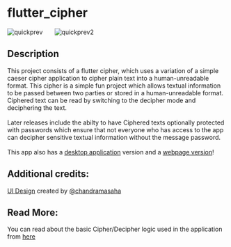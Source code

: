 # flutter_cipher

![quickprev](https://user-images.githubusercontent.com/68727041/207450428-54ca27f1-7358-4dc7-95ff-f82bdc50d8a9.png) &nbsp; &nbsp; &nbsp; ![quickprev2](https://user-images.githubusercontent.com/68727041/207450497-89e6fc6e-5163-45e4-aac2-e9593c70a5b4.png)
 
     



## Description

This project consists of a flutter cipher, which uses a variation of a simple caeser cipher application to cipher plain text into a human-unreadable format.
This cipher is a simple fun project which allows textual information to be passed between two parties or stored in a human-unreadable format.
Ciphered text can be read by switching to the decipher mode and deciphering the text.
<br/><br/>
Later releases include the abilty to have  Ciphered texts  optionally  protected with passwords which ensure that not everyone who has access to the app can decipher sensitive textual information without the message password.
<br/><br/>
This app also has a [desktop application](https://github.com/nikhil-RGB/Shuffle-Cipher-Desktop) version and a [webpage version](https://github.com/nikhil-RGB/Shuffle-Cipher-Web)!

## Additional credits:

[UI Design](https://www.figma.com/file/eMSDoaeCOUA5eXQcy6fUdI/Shuffle-Cipher?node-id=80%3A10&t=TWZNgDg4iEIqsz4a-0) created by [@chandramasaha](https://github.com/chandramasaha)

## Read More:

You can read about the basic Cipher/Decipher logic used in the application from [here](https://github.com/nikhil-RGB/Shuffle-Cipher-Desktop/blob/main/README.md)

